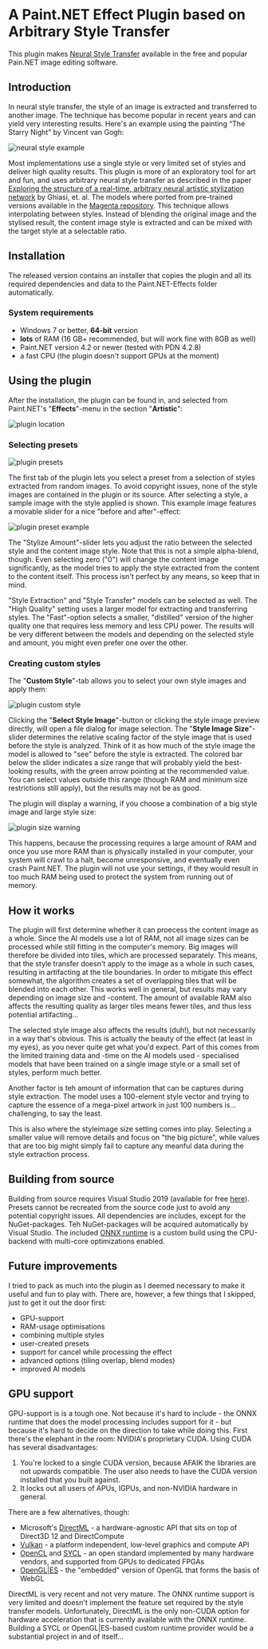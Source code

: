 # A Paint.NET Effect Plugin based on Arbitrary Style Transfer

This plugin makes [Neural Style Transfer](https://en.wikipedia.org/wiki/Neural_Style_Transfer) available in the free and popular Pain.NET image editing software.

## Introduction

In neural style transfer, the style of an image is extracted and transferred to another image. The technique has become popular in recent years and can yield very interesting results. Here's an example using the painting “The Starry Night” by Vincent van Gogh:

![neural style example](StyleTransfer/assets/images/Example.png "Neural style example")

Most implementations use a single style or very limited set of styles and deliver high quality results. This plugin is more of an exploratory tool for art and fun, and uses arbitrary neural style transfer as described in the paper [Exploring the structure of a real-time, arbitrary neural artistic stylization network](https://arxiv.org/abs/1705.06830) by Ghiasi, et. al.
The models where ported from pre-trained versions available in the [Magenta repository](https://github.com/tensorflow/magenta/tree/master/magenta/models/arbitrary_image_stylization). This technique allows interpolating between styles. Instead of blending the original image and the stylised result, the content image style is extracted and can be mixed with the target style at a selectable ratio.

## Installation

The released version contains an installer that copies the plugin and all its required dependencies and data to the Paint.NET-Effects folder automatically.

### System requirements

* Windows 7 or better, **64-bit** version
* **lots** of RAM (16 GB+ recommended, but will work fine with 8GB as well)
* Paint.NET version 4.2 or newer (tested with PDN 4.2.8)
* a fast CPU (the plugin doesn't support GPUs at the moment)

## Using the plugin

After the installation, the plugin can be found in, and selected from Paint.NET's "**Effects**"-menu in the section "**Artistic**":

![plugin location](StyleTransfer/assets/images/plugin_location.png "Plugin: Selecting from menu")

### Selecting presets

![plugin presets](StyleTransfer/assets/images/plugin_presets.png "Plugin: Preset Selection")

The first tab of the plugin lets you select a preset from a selection of styles extracted from random images. To avoid copyright issues, none of the style images are contained in the plugin or its source.
After selecting a style, a sample image with the style applied is shown. This example image features a movable slider for a nice "before and after"-effect:

![plugin preset example](StyleTransfer/assets/images/plugin_preset_example.png "Plugin: Preset Example")

The "Stylize Amount"-slider lets you adjust the ratio between the selected style and the content image style. Note that this is not a simple alpha-blend, though.
Even selecting zero ("0") will change the content image significantly, as the model tries to apply the style extracted from the content to the content itself. This process isn't perfect by any means, so keep that in mind.

"Style Extraction" and "Style Transfer" models can be selected as well. The "High Quality" setting uses a larger model for extracting and transferring styles. The "Fast"-option selects a smaller, "distilled" version of the higher quality one that requires less memory and less CPU power. The results will be very different between the models and depending on the selected style and amount, you might even prefer one over the other.

### Creating custom styles

The "**Custom Style**"-tab allows you to select your own style images and apply them:

![plugin custom style](StyleTransfer/assets/images/plugin_custom_style.png "Plugin: Custom Style")

Clicking the "**Select Style Image**"-button or clicking the style image preview directly, will open a file dialog for image selection. The "**Style Image Size**"-slider determines the relative scaling factor of the style image that is used before the style is analyzed. Think of it as how much of the style image the model is allowed to "see" before the style is extracted.
The colored bar below the slider indicates a size range that will probably yield the best-looking results, with the green arrow pointing at the recommended value.
You can select values outside this range (though RAM and minimum size restrictions still apply), but the results may not be as good.

The plugin will display a warning, if you choose a combination of a big style image and large style size:

![plugin size warning](StyleTransfer/assets/images/plugin_custom_style_warning.png "Plugin: Size warning")

This happens, because the processing requires a large amount of RAM and once you use more RAM than is physically installed in your computer, your system will crawl to a halt, become unresponsive, and eventually even crash Paint.NET.
The plugin will not use your settings, if they would result in too much RAM being used to protect the system from running out of memory.

## How it works

The plugin will first determine whether it can proecess the content image as a whole. Since the AI models use a lot of RAM, not all image sizes can be processed while still fitting in the computer's memory. Big images will therefore be divided into tiles, which are processed separately. This means, that the style transfer doesn't apply to the image as a whole in such cases, resulting in artifacting at the tile boundaries.
In order to mitigate this effect somewhat, the algorithm creates a set of overlapping tiles that will be blended into each other. This works well in general, but results may vary depending on image size and -content.
The amount of available RAM also affects the resulting quality as larger tiles means fewer tiles, and thus less potential artifacting...

The selected style image also affects the results (duh!), but not necessarily in a way that's obvious. This is actually the beauty of the effect (at least in my eyes), as you never quite get what you'd expect. Part of this comes from the limited training data and -time on the AI models used - specialised models that have been trained on a single image style or a small set of styles, perform much better.

Another factor is teh amount of information that can be captures during style extraction. The model uses a 100-element style vector and trying to capture the essence of a mega-pixel artwork in just 100 numbers is... challenging, to say the least.

This is also where the styleimage size setting comes into play. Selecting a smaller value will remove details and focus on "the big picture", while values that are too big might simply fail to capture any meanful data during the style extraction process.

## Building from source

Building from source requires Visual Studio 2019 (available for free [here](https://visualstudio.microsoft.com/vs/)).
Presets cannot be recreated from the source code just to avoid any potential copyright issues. All dependencies are includes, except for the NuGet-packages.
Teh NuGet-packages will be acquired automatically by Visual Studio.
The included [ONNX runtime](https://microsoft.github.io/onnxruntime/) is a custom build using the CPU-backend with multi-core optimizations enabled.

## Future improvements

I tried to pack as much into the plugin as I deemed necessary to make it useful and fun to play with. There are, however, a few things that I skipped, just to get it out the door first:

* GPU-support
* RAM-usage optimisations
* combining multiple styles
* user-created presets
* support for cancel while processing the effect
* advanced options (tiling overlap, blend modes)
* improved AI models

## GPU support

GPU-support is is a tough one. Not because it's hard to include - the ONNX runtime that does the model processing includes support for it - but because it's hard to decide on the direction to take while doing this.
First there's the elephant in the room: NVIDIA's proprietary CUDA. Using CUDA has several disadvantages:

1. You're locked to a single CUDA version, because AFAIK the libraries are not upwards compatible. The user also needs to have the CUDA version installed that you built against.
2. It locks out all users of APUs, IGPUs, and non-NVIDIA hardware in general.

There are a few alternatives, though:

* Microsoft's [DirectML](https://docs.microsoft.com/en-us/windows/win32/direct3d12/dml-intro) - a hardware-agnostic API that sits on top of Direct3D 12 and DirectCompute
* [Vulkan](https://www.khronos.org/vulkan/) - a platform independent, low-level graphics and compute API
* [OpenCL](https://www.khronos.org/opencl/) and [SYCL](https://www.khronos.org/sycl/) - an open standard implemented by many hardware vendors, and supported from GPUs to dedicated FPGAs
* [OpenGL|ES](https://www.khronos.org/opengles/) - the "embedded" version of OpenGL that forms the basis of WebGL

DirectML is very recent and not very mature. The ONNX runtime support is very limited and doesn't implement the feature set required by the style transfer models.
Unfortunately, DirectML is the only non-CUDA option for hardware acceleration that is currently available with the ONNX runtime.
Building a SYCL or OpenGL|ES-based custom runtime provider would be a substantial project in and of itself...
